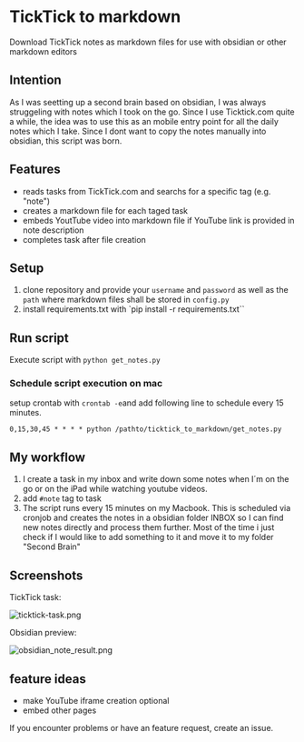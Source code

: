 # TickTick to markdown
Download TickTick notes as markdown files for use with obsidian or other markdown editors

## Intention
As I was seetting up a second brain based on obsidian, I was always struggeling with notes which I
took on the go. Since I use Ticktick.com quite a while, the idea was to use this as an mobile entry point
for all the daily notes which I take. Since I dont want to copy the notes manually into obsidian, this script was born.

## Features
- reads tasks from TickTick.com and searchs for a specific tag (e.g. "note")
- creates a markdown file for each taged task
- embeds YoutTube video into markdown file if YouTube link is provided in note description
- completes task after file creation

## Setup

1. clone repository and provide your `username` and `password` as well as the `path` where markdown
files shall be stored in `config.py`
2. install requirements.txt with `pip install -r requirements.txt``

## Run script

Execute script with 
```python get_notes.py```

### Schedule script execution on mac

setup crontab with `crontab -e`and add following line to schedule every 15 minutes.

```0,15,30,45 * * * * python /pathto/ticktick_to_markdown/get_notes.py```

## My workflow

1. I create a task in my inbox and write down some notes when I´m on the go or on the iPad while watching youtube videos.
2. add `#note` tag to task
3. The script runs every 15 minutes on my Macbook. This is scheduled via cronjob and creates the notes in a obsidian folder INBOX so I can find new notes directly and process them further. Most of the time i just check if I would like to add something to it and move it to my folder "Second Brain"

## Screenshots
TickTick task:

![ticktick-task.png](assets/ticktick-task.png)

Obsidian preview:

![obsidian_note_result.png](assets/obsidian_note_result.png)

## feature ideas

- make YouTube iframe creation optional
- embed other pages

If you encounter problems or have an feature request, create an issue.